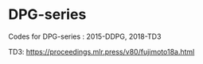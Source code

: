 # DPG-series

Codes for DPG-series : 2015-DDPG, 2018-TD3

TD3: https://proceedings.mlr.press/v80/fujimoto18a.html
